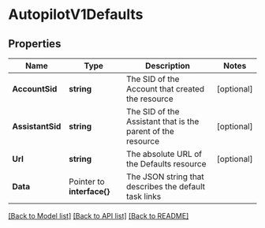 # AutopilotV1Defaults

## Properties

Name | Type | Description | Notes
------------ | ------------- | ------------- | -------------
**AccountSid** | **string** | The SID of the Account that created the resource |[optional] 
**AssistantSid** | **string** | The SID of the Assistant that is the parent of the resource |[optional] 
**Url** | **string** | The absolute URL of the Defaults resource |[optional] 
**Data** | Pointer to **interface{}** | The JSON string that describes the default task links |

[[Back to Model list]](../README.md#documentation-for-models) [[Back to API list]](../README.md#documentation-for-api-endpoints) [[Back to README]](../README.md)


